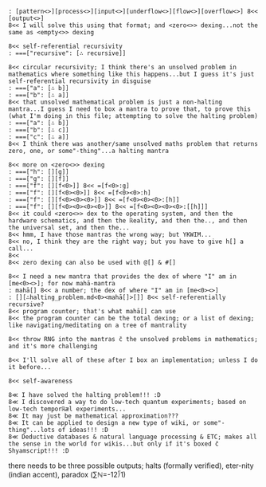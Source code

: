 	: [pattern<>][process<>][input<>][underflow<>][flow<>][overflow<>] 8<< [output<>]
	8<< I will solve this using that format; and <zero<>> dexing...not the same as <empty<>> dexing

	8<< self-referential recursivity
	: ===["recursive": [∴ recursive]]

	8<< circular recursivity; I think there's an unsolved problem in mathematics where something like this happens...but I guess it's just self-referential recursivity in disguise
	: ===["a": [∴ b]]
	: ===["b": [∴ a]]
	8<< that unsolved mathematical problem is just a non-halting mantra...I guess I need to box a mantra to prove that, to prove this (what I'm doing in this file; attempting to solve the halting problem)
	: ===["a": [∴ b]]
	: ===["b": [∴ c]]
	: ===["c": [∴ a]]
	8<< I think there was another/same unsolved maths problem that returns zero, one, or some"-thing"...a halting mantra
	
	8<< more on <zero<>> dexing
	: ===["h": [][g]]
	: ===["g": [][f]]
	: ===["f": [][f<0>]] 8<< =[f<0>:g]
	: ===["f": [][f<0><0>]] 8<< =[f<0><0>:h]
	: ===["f": [][f<0><0><0>]] 8<< =[f<0><0><0>:[h]]
	: ===["f": [][f<0><0><0><0>]] 8<< =[f<0><0><0><0>:[[h]]]
	8<< it could <zero<>> dex to the operating system, and then the hardware schematics, and then the ℝeality, and then the.., and then the universal set, and then the...
	8<< hmm, I have those mantras the wrong way; but YKWIM...
	8<< no, I think they are the right way; but you have to give h[] a call...
	8<<
	8<< zero dexing can also be used with @[] & #[]

	8<< I need a new mantra that provides the dex of where "I" am in [me<0><>]; for now mahā-mantra
	: mahā[] 8<< a number; the dex of where "I" am in [me<0><>]
	: [][∴halting_problem.md<0><mahā[]>[]] 8<< self-referentially recursive?
	8<< program counter; that's what mahā[] can use
	8<< the program counter can be the total dexing; or a list of dexing; like navigating/meditating on a tree of mantrality

	8<< throw RNG into the mantras c̄ the unsolved problems in mathematics; and it's more challenging

	8<< I'll solve all of these after I box an implementation; unless I do it before...
	
	8<< self-awareness
	
	8≪ I have solved the halting problem!!! :D
	8≪ I discovered a way to do low-tech quantum experiments; based on low-tech temporℝæl experiments...
	8≪ It may just be mathematical approximation???
	8≪ It can be applied to design a new type of wiki, or some"-thing"...lots of ideas!!! :D
	8≪ Deductive databases & natural language processing & ETC; makes all the sense in the world for wikis...but only if it's boxed c̄ Shyamscript!!! :D

there needs to be three possible outputs; halts (formally verified), eter-nity (indian accent), paradox (∑ℕ=-12⟌1)
